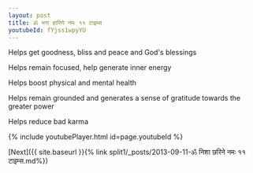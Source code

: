 ```yaml
---
layout: post
title: ॐ भगा हारिणे नमः ११ टाइम्स
youtubeId: fYjss1wpyYU
---
```

 
 
Helps get goodness, bliss and peace and God's blessings
 
Helps remain focused, help generate inner energy 
 
Helps boost physical and mental health 
 
Helps remain grounded and generates a sense of gratitude towards the greater power 
 
Helps reduce bad karma
 
 
 
 


{% include youtubePlayer.html id=page.youtubeId %}
 
[Next]({{ site.baseurl }}{% link  split1/_posts/2013-09-11-ॐ निशा छरिने नमः ११ टाइम्स.md%})
 
